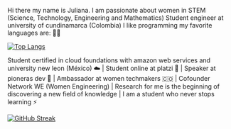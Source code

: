 Hi there my name is Juliana. I am passionate about women in STEM (Science, Technology, Engineering and Mathematics)
Student engineer at university of cundinamarca (Colombia) I like programming my favorite languages are: 👩‍💻

[![Top Langs](https://github-readme-stats.vercel.app/api/top-langs/?username=jlianacastillo&layout=compact)](https://github.com/jlianacastillo/github-readme-stats)

Student certified in cloud foundations with amazon web services and university new leon (México) ☁️ |  Student online at platzi 💚 | Speaker at pioneras dev 🧡 | Ambassador at women techmakers 🇨🇴 | Cofounder Network WE (Women Engineering) | Research for me is the beginning of discovering a new field of knowledge | I am a student who never stops learning ⚡

[![GitHub Streak](https://github-readme-streak-stats.herokuapp.com?user=jlianacastillo&theme=github-light&date_format=j%20M%5B%20Y%5D)](https://git.io/streak-stats)





